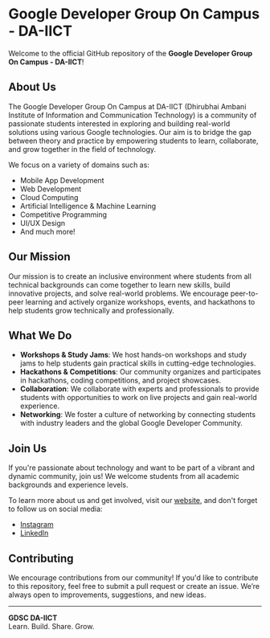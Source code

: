 # Google Developer Group On Campus - DA-IICT

Welcome to the official GitHub repository of the **Google Developer Group On Campus - DA-IICT**!

## About Us
The Google Developer Group On Campus at DA-IICT (Dhirubhai Ambani Institute of Information and Communication Technology) is a community of passionate students interested in exploring and building real-world solutions using various Google technologies. Our aim is to bridge the gap between theory and practice by empowering students to learn, collaborate, and grow together in the field of technology.

We focus on a variety of domains such as:

- Mobile App Development
- Web Development
- Cloud Computing
- Artificial Intelligence & Machine Learning
- Competitive Programming
- UI/UX Design
- And much more!

## Our Mission

Our mission is to create an inclusive environment where students from all technical backgrounds can come together to learn new skills, build innovative projects, and solve real-world problems. We encourage peer-to-peer learning and actively organize workshops, events, and hackathons to help students grow technically and professionally.

## What We Do

- **Workshops & Study Jams**: We host hands-on workshops and study jams to help students gain practical skills in cutting-edge technologies.
- **Hackathons & Competitions**: Our community organizes and participates in hackathons, coding competitions, and project showcases.
- **Collaboration**: We collaborate with experts and professionals to provide students with opportunities to work on live projects and gain real-world experience.
- **Networking**: We foster a culture of networking by connecting students with industry leaders and the global Google Developer Community.

## Join Us

If you're passionate about technology and want to be part of a vibrant and dynamic community, join us! We welcome students from all academic backgrounds and experience levels.

To learn more about us and get involved, visit our [website](https://dscdaiict.in/), and don't forget to follow us on social media:

- [Instagram](https://www.instagram.com/gdg.daiict/)
- [LinkedIn](https://www.linkedin.com/company/gdg-on-campus-daiict/)

## Contributing

We encourage contributions from our community! If you'd like to contribute to this repository, feel free to submit a pull request or create an issue. We’re always open to improvements, suggestions, and new ideas.

---

**GDSC DA-IICT**  
Learn. Build. Share. Grow.
